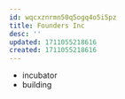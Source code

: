 ```yaml
---
id: wqcxznrmn50q5ogq4o5i5pz
title: Founders Inc
desc: ''
updated: 1711055218616
created: 1711055218616
---
```


- incubator
- building